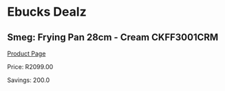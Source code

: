 
# Ebucks Dealz
## Smeg: Frying Pan 28cm - Cream CKFF3001CRM
[Product Page](https://www.ebucks.com/web/shop/productSelected.do?prodId=1170690229&catId=1196428103)

Price: R2099.00

Savings: 200.0


	